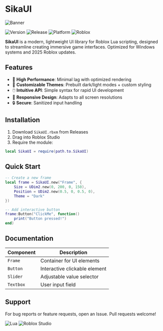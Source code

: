 # SikaUI

![Banner](https://i.postimg.cc/05LM1bYD/e0a4f47f-0736-4eee-9791-425172eba9ba.png)

![Version](https://img.shields.io/badge/version-1.0.0-blue)
![Release](https://img.shields.io/badge/release-2025-green)
![Platform](https://img.shields.io/badge/platform-Windows-lightgrey)
![Roblox](https://img.shields.io/badge/engine-Roblox-red)

**SikaUI** is a modern, lightweight UI library for Roblox Lua scripting, designed to streamline creating immersive game interfaces. Optimized for Windows systems and 2025 Roblox updates.

## Features

- 🚀 **High Performance**: Minimal lag with optimized rendering
- 🎨 **Customizable Themes**: Prebuilt dark/light modes + custom styling
- 🖱️ **Intuitive API**: Simple syntax for rapid UI development
- 📱 **Responsive Design**: Adapts to all screen resolutions
- 🔒 **Secure**: Sanitized input handling

## Installation

1. Download `SikaUI.rbxm` from Releases
2. Drag into Roblox Studio
3. Require the module:
```lua
local SikaUI = require(path.to.SikaUI)
```

## Quick Start

```lua
-- Create a new frame
local frame = SikaUI.new("Frame", {
    Size = UDim2.new(0, 200, 0, 150),
    Position = UDim2.new(0.5, 0, 0.5, 0),
    Theme = "Dark"
})

-- Add interactive button
frame:Button("ClickMe", function()
    print("Button pressed!")
end)
```

## Documentation

| Component    | Description                          |
|-------------|--------------------------------------|
| `Frame`     | Container for UI elements           |
| `Button`    | Interactive clickable element       |
| `Slider`    | Adjustable value selector           |
| `Textbox`   | User input field                     |

## Support

For bug reports or feature requests, open an Issue. Pull requests welcome!

![Lua](https://img.shields.io/badge/Lua-2C2D72?logo=lua&logoColor=white)
![Roblox Studio](https://img.shields.io/badge/Roblox_Studio-00A2FF?logo=roblox&logoColor=white)
